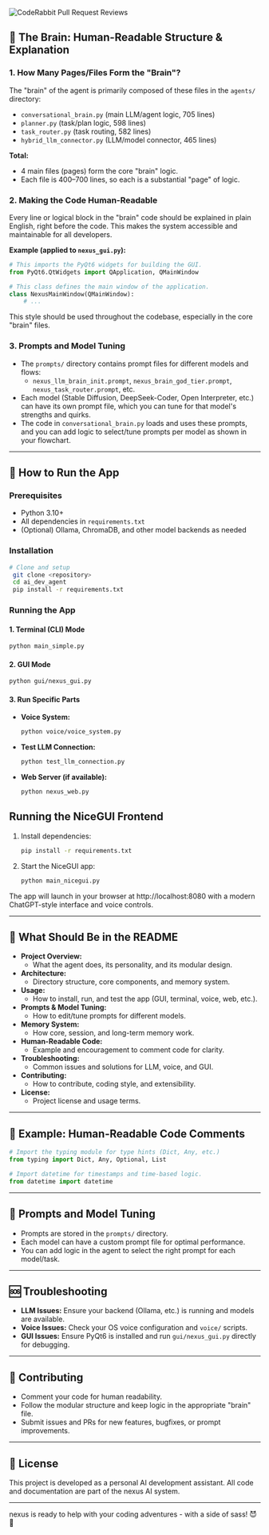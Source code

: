 ![CodeRabbit Pull Request Reviews](https://img.shields.io/coderabbit/prs/github/Shubham25180/aai-dev-agent?utm_source=oss&utm_medium=github&utm_campaign=Shubham25180%2Faai-dev-agent&labelColor=171717&color=FF570A&link=https%3A%2F%2Fcoderabbit.ai&label=CodeRabbit+Reviews)


## 🧠 The Brain: Human-Readable Structure & Explanation

### 1. How Many Pages/Files Form the "Brain"?

The "brain" of the agent is primarily composed of these files in the `agents/` directory:

- `conversational_brain.py` (main LLM/agent logic, 705 lines)
- `planner.py` (task/plan logic, 598 lines)
- `task_router.py` (task routing, 582 lines)
- `hybrid_llm_connector.py` (LLM/model connector, 465 lines)

**Total:**

- 4 main files (pages) form the core "brain" logic.
- Each file is 400–700 lines, so each is a substantial "page" of logic.

### 2. Making the Code Human-Readable

Every line or logical block in the "brain" code should be explained in plain English, right before the code. This makes the system accessible and maintainable for all developers.

**Example (applied to `nexus_gui.py`):**

```python
# This imports the PyQt6 widgets for building the GUI.
from PyQt6.QtWidgets import QApplication, QMainWindow

# This class defines the main window of the application.
class NexusMainWindow(QMainWindow):
    # ...
```

This style should be used throughout the codebase, especially in the core "brain" files.

### 3. Prompts and Model Tuning

- The `prompts/` directory contains prompt files for different models and flows:
  - `nexus_llm_brain_init.prompt`, `nexus_brain_god_tier.prompt`, `nexus_task_router.prompt`, etc.
- Each model (Stable Diffusion, DeepSeek-Coder, Open Interpreter, etc.) can have its own prompt file, which you can tune for that model's strengths and quirks.
- The code in `conversational_brain.py` loads and uses these prompts, and you can add logic to select/tune prompts per model as shown in your flowchart.

---

## 🚀 How to Run the App

### Prerequisites

- Python 3.10+
- All dependencies in `requirements.txt`
- (Optional) Ollama, ChromaDB, and other model backends as needed

### Installation

```bash
# Clone and setup
 git clone <repository>
 cd ai_dev_agent
 pip install -r requirements.txt
```

### Running the App

#### 1. Terminal (CLI) Mode

```bash
python main_simple.py
```

#### 2. GUI Mode

```bash
python gui/nexus_gui.py
```

#### 3. Run Specific Parts

- **Voice System:**
  ```bash
  python voice/voice_system.py
  ```
- **Test LLM Connection:**
  ```bash
  python test_llm_connection.py
  ```
- **Web Server (if available):**
  ```bash
  python nexus_web.py
  ```

## Running the NiceGUI Frontend

1. Install dependencies:
   ```bash
   pip install -r requirements.txt
   ```
2. Start the NiceGUI app:
   ```bash
   python main_nicegui.py
   ```

The app will launch in your browser at http://localhost:8080 with a modern ChatGPT-style interface and voice controls.

---

## 📁 What Should Be in the README

- **Project Overview:**
  - What the agent does, its personality, and its modular design.
- **Architecture:**
  - Directory structure, core components, and memory system.
- **Usage:**
  - How to install, run, and test the app (GUI, terminal, voice, web, etc.).
- **Prompts & Model Tuning:**
  - How to edit/tune prompts for different models.
- **Memory System:**
  - How core, session, and long-term memory work.
- **Human-Readable Code:**
  - Example and encouragement to comment code for clarity.
- **Troubleshooting:**
  - Common issues and solutions for LLM, voice, and GUI.
- **Contributing:**
  - How to contribute, coding style, and extensibility.
- **License:**
  - Project license and usage terms.

---

## 📝 Example: Human-Readable Code Comments

```python
# Import the typing module for type hints (Dict, Any, etc.)
from typing import Dict, Any, Optional, List

# Import datetime for timestamps and time-based logic.
from datetime import datetime
```

---

## 🤖 Prompts and Model Tuning

- Prompts are stored in the `prompts/` directory.
- Each model can have a custom prompt file for optimal performance.
- You can add logic in the agent to select the right prompt for each model/task.

---

## 🆘 Troubleshooting

- **LLM Issues:** Ensure your backend (Ollama, etc.) is running and models are available.
- **Voice Issues:** Check your OS voice configuration and `voice/` scripts.
- **GUI Issues:** Ensure PyQt6 is installed and run `gui/nexus_gui.py` directly for debugging.

---

## 🤝 Contributing

- Comment your code for human readability.
- Follow the modular structure and keep logic in the appropriate "brain" file.
- Submit issues and PRs for new features, bugfixes, or prompt improvements.

---

## 📄 License

This project is developed as a personal AI development assistant. All code and documentation are part of the nexus AI system.

---

nexus is ready to help with your coding adventures - with a side of sass! 😈🚀
